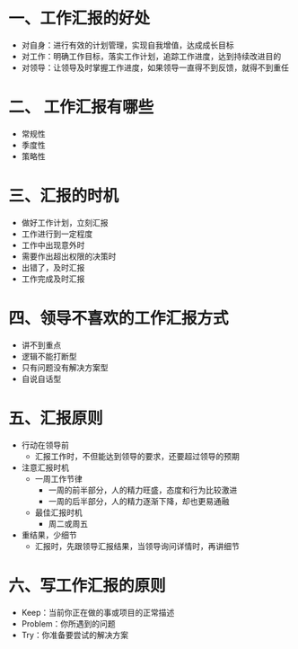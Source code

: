 # 一、工作汇报的好处

- 对自身：进行有效的计划管理，实现自我增值，达成成长目标
- 对工作：明确工作目标，落实工作计划，追踪工作进度，达到持续改进目的
- 对领导：让领导及时掌握工作进度，如果领导一直得不到反馈，就得不到重任



# 二、 工作汇报有哪些

- 常规性
- 季度性
- 策略性



# 三、汇报的时机

- 做好工作计划，立刻汇报
- 工作进行到一定程度
- 工作中出现意外时
- 需要作出超出权限的决策时
- 出错了，及时汇报
- 工作完成及时汇报



# 四、领导不喜欢的工作汇报方式

- 讲不到重点
- 逻辑不能打断型
- 只有问题没有解决方案型
- 自说自话型



# 五、汇报原则

- 行动在领导前
  - 汇报工作时，不但能达到领导的要求，还要超过领导的预期
- 注意汇报时机
  - 一周工作节律
    - 一周的前半部分，人的精力旺盛，态度和行为比较激进
    - 一周的后半部分，人的精力逐渐下降，却也更易通融
  - 最佳汇报时机
    - 周二或周五
- 重结果，少细节
  - 汇报时，先跟领导汇报结果，当领导询问详情时，再讲细节



# 六、写工作汇报的原则

- Keep：当前你正在做的事或项目的正常描述
- Problem：你所遇到的问题
- Try：你准备要尝试的解决方案





